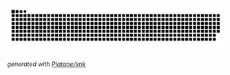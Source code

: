<picture>
  <source media="(prefers-color-scheme: dark)" srcset="https://raw.githubusercontent.com/contatestephab/contatestephab/output/github-contribution-grid-snake-dark.svg">
  <img alt="github contribution grid snake animation" src="https://raw.githubusercontent.com/contatestephab/contatestephab/output/github-contribution-grid-snake.svg">
</picture>

_generated with [Platane/snk](https://github.com/Platane/snk)_
